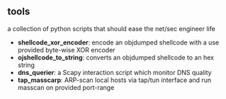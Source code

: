 ## tools
a collection of python scripts that should ease the net/sec engineer life

* **shellcode_xor_encoder**: encode an objdumped shellcode with a use provided byte-wise XOR encoder
* **ojshellcode_to_string**: converts an objdumped shellcode to an hex string 
* **dns_querier**: a Scapy interaction script which monitor DNS quality
* **tap_masscarp**: ARP-scan local hosts via tap/tun interface and run masscan on provided port-range
